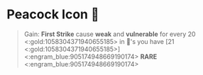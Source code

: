 # Peacock Icon 🦚
> Gain: **First Strike** cause __weak__ and __vulnerable__ for every 20 <:gold:1058304371940655185> in 🏺's you have [21 <:gold:1058304371940655185>]
<:engram_blue:905174948669190174> __RARE__ <:engram_blue:905174948669190174>
